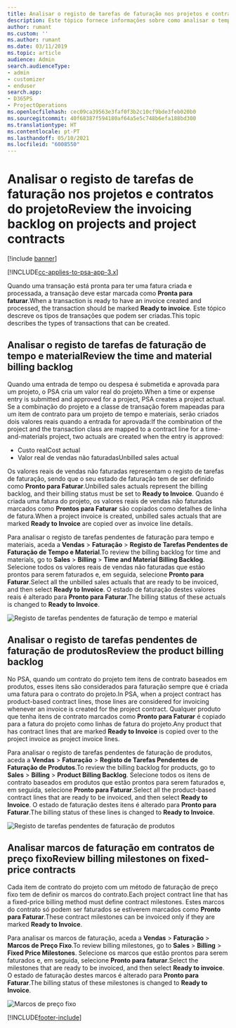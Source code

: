 ```yaml
---
title: Analisar o registo de tarefas de faturação nos projetos e contratos do projeto
description: Este tópico fornece informações sobre como analisar o tempo, as despesas e os registos de tarefas dos produtos e como marcá-los como prontos para faturação.
author: rumant
ms.custom: ''
ms.author: rumant
ms.date: 03/11/2019
ms.topic: article
audience: Admin
search.audienceType:
- admin
- customizer
- enduser
search.app:
- D365PS
- ProjectOperations
ms.openlocfilehash: cec09ca39563e3faf0f3b2c10cf9bde3feb020b0
ms.sourcegitcommit: 40f68387f594180af64a5e5c748b6efa188bd300
ms.translationtype: HT
ms.contentlocale: pt-PT
ms.lasthandoff: 05/10/2021
ms.locfileid: "6008550"
---
```

# <a name="review-the-invoicing-backlog-on-projects-and-project-contracts"></a><span data-ttu-id="eb7f0-103">Analisar o registo de tarefas de faturação nos projetos e contratos do projeto</span><span class="sxs-lookup"><span data-stu-id="eb7f0-103">Review the invoicing backlog on projects and project contracts</span></span>

[!include [banner](../includes/psa-now-project-operations.md)]

[!INCLUDE[cc-applies-to-psa-app-3.x](../includes/cc-applies-to-psa-app-3x.md)]

<span data-ttu-id="eb7f0-104">Quando uma transação está pronta para ter uma fatura criada e processada, a transação deve estar marcada como **Pronta para faturar**.</span><span class="sxs-lookup"><span data-stu-id="eb7f0-104">When a transaction is ready to have an invoice created and processed, the transaction should be marked **Ready to invoice**.</span></span> <span data-ttu-id="eb7f0-105">Este tópico descreve os tipos de transações que podem ser criadas.</span><span class="sxs-lookup"><span data-stu-id="eb7f0-105">This topic describes the types of transactions that can be created.</span></span>

## <a name="review-the-time-and-material-billing-backlog"></a><span data-ttu-id="eb7f0-106">Analisar o registo de tarefas de faturação de tempo e material</span><span class="sxs-lookup"><span data-stu-id="eb7f0-106">Review the time and material billing backlog</span></span>

<span data-ttu-id="eb7f0-107">Quando uma entrada de tempo ou despesa é submetida e aprovada para um projeto, o PSA cria um valor real do projeto.</span><span class="sxs-lookup"><span data-stu-id="eb7f0-107">When a time or expense entry is submitted and approved for a project, PSA creates a project actual.</span></span> <span data-ttu-id="eb7f0-108">Se a combinação do projeto e a classe de transação forem mapeadas para um item de contrato para um projeto de tempo e materiais, serão criados dois valores reais quando a entrada for aprovada:</span><span class="sxs-lookup"><span data-stu-id="eb7f0-108">If the combination of the project and the transaction class are mapped to a contract line for a time-and-materials project, two actuals are created when the entry is approved:</span></span>

- <span data-ttu-id="eb7f0-109">Custo real</span><span class="sxs-lookup"><span data-stu-id="eb7f0-109">Cost actual</span></span> 
- <span data-ttu-id="eb7f0-110">Valor real de vendas não faturadas</span><span class="sxs-lookup"><span data-stu-id="eb7f0-110">Unbilled sales actual</span></span>

<span data-ttu-id="eb7f0-111">Os valores reais de vendas não faturadas representam o registo de tarefas de faturação, sendo que o seu estado de faturação tem de ser definido como **Pronto para Faturar**.</span><span class="sxs-lookup"><span data-stu-id="eb7f0-111">Unbilled sales actuals represent the billing backlog, and their billing status must be set to **Ready to Invoice**.</span></span> <span data-ttu-id="eb7f0-112">Quando é criada uma fatura do projeto, os valores reais de vendas não faturadas marcados como **Prontos para Faturar** são copiados como detalhes de linha de fatura.</span><span class="sxs-lookup"><span data-stu-id="eb7f0-112">When a project invoice is created, unbilled sales actuals that are marked **Ready to Invoice** are copied over as invoice line details.</span></span>

<span data-ttu-id="eb7f0-113">Para analisar o registo de tarefas pendentes de faturação para tempo e materiais, aceda a **Vendas** \> **Faturação** \> **Registo de Tarefas Pendentes de Faturação de Tempo e Material**.</span><span class="sxs-lookup"><span data-stu-id="eb7f0-113">To review the billing backlog for time and materials, go to **Sales** \> **Billing** \> **Time and Material Billing Backlog**.</span></span> <span data-ttu-id="eb7f0-114">Selecione todos os valores reais de vendas não faturadas que estão prontos para serem faturados e, em seguida, selecione **Pronto para Faturar**.</span><span class="sxs-lookup"><span data-stu-id="eb7f0-114">Select all the unbilled sales actuals that are ready to be invoiced, and then select **Ready to Invoice**.</span></span> <span data-ttu-id="eb7f0-115">O estado de faturação destes valores reais é alterado para **Pronto para Faturar**.</span><span class="sxs-lookup"><span data-stu-id="eb7f0-115">The billing status of these actuals is changed to **Ready to Invoice**.</span></span>

![Registo de tarefas pendentes de faturação de tempo e material](media/TMBacklog.png)

## <a name="review-the-product-billing-backlog"></a><span data-ttu-id="eb7f0-117">Analisar o registo de tarefas pendentes de faturação de produtos</span><span class="sxs-lookup"><span data-stu-id="eb7f0-117">Review the product billing backlog</span></span>

<span data-ttu-id="eb7f0-118">No PSA, quando um contrato do projeto tem itens de contrato baseados em produtos, esses itens são considerados para faturação sempre que é criada uma fatura para o contrato do projeto.</span><span class="sxs-lookup"><span data-stu-id="eb7f0-118">In PSA, when a project contract has product-based contract lines, those lines are considered for invoicing whenever an invoice is created for the project contract.</span></span> <span data-ttu-id="eb7f0-119">Qualquer produto que tenha itens de contrato marcados como **Pronto para Faturar** é copiado para a fatura do projeto como linhas de fatura do projeto.</span><span class="sxs-lookup"><span data-stu-id="eb7f0-119">Any product that has contract lines that are marked **Ready to Invoice** is copied over to the project invoice as project invoice lines.</span></span>

<span data-ttu-id="eb7f0-120">Para analisar o registo de tarefas pendentes de faturação de produtos, aceda a **Vendas** \> **Faturação** \> **Registo de Tarefas Pendentes de Faturação de Produtos**.</span><span class="sxs-lookup"><span data-stu-id="eb7f0-120">To review the billing backlog for products, go to **Sales** \> **Billing** \> **Product Billing Backlog**.</span></span> <span data-ttu-id="eb7f0-121">Selecione todos os itens de contrato baseados em produtos que estão prontos para serem faturados e, em seguida, selecione **Pronto para Faturar**.</span><span class="sxs-lookup"><span data-stu-id="eb7f0-121">Select all the product-based contract lines that are ready to be invoiced, and then select **Ready to Invoice**.</span></span> <span data-ttu-id="eb7f0-122">O estado de faturação destes itens é alterado para **Pronto para Faturar**.</span><span class="sxs-lookup"><span data-stu-id="eb7f0-122">The billing status of these lines is changed to **Ready to Invoice**.</span></span>

![Registo de tarefas pendentes de faturação de produtos](media/ProductBacklog.png)

## <a name="review-billing-milestones-on-fixed-price-contracts"></a><span data-ttu-id="eb7f0-124">Analisar marcos de faturação em contratos de preço fixo</span><span class="sxs-lookup"><span data-stu-id="eb7f0-124">Review billing milestones on fixed-price contracts</span></span>

<span data-ttu-id="eb7f0-125">Cada item de contrato do projeto com um método de faturação de preço fixo tem de definir os marcos do contrato.</span><span class="sxs-lookup"><span data-stu-id="eb7f0-125">Each project contract line that has a fixed-price billing method must define contract milestones.</span></span> <span data-ttu-id="eb7f0-126">Estes marcos do contrato só podem ser faturados se estiverem marcados como **Pronto para Faturar**.</span><span class="sxs-lookup"><span data-stu-id="eb7f0-126">These contract milestones can be invoiced only if they are marked **Ready to Invoice**.</span></span> 

<span data-ttu-id="eb7f0-127">Para analisar os marcos de faturação, aceda a **Vendas** \> **Faturação** \> **Marcos de Preço Fixo**.</span><span class="sxs-lookup"><span data-stu-id="eb7f0-127">To review billing milestones, go to **Sales** \> **Billing** \> **Fixed Price Milestones**.</span></span> <span data-ttu-id="eb7f0-128">Selecione os marcos que estão prontos para serem faturados e, em seguida, selecione **Pronto para faturar**.</span><span class="sxs-lookup"><span data-stu-id="eb7f0-128">Select the milestones that are ready to be invoiced, and then select **Ready to invoice**.</span></span> <span data-ttu-id="eb7f0-129">O estado de faturação destes marcos é alterado para **Pronto para Faturar**.</span><span class="sxs-lookup"><span data-stu-id="eb7f0-129">The billing status of these milestones is changed to **Ready to Invoice**.</span></span>

![Marcos de preço fixo](media/FPBacklog.png)


[!INCLUDE[footer-include](../includes/footer-banner.md)]